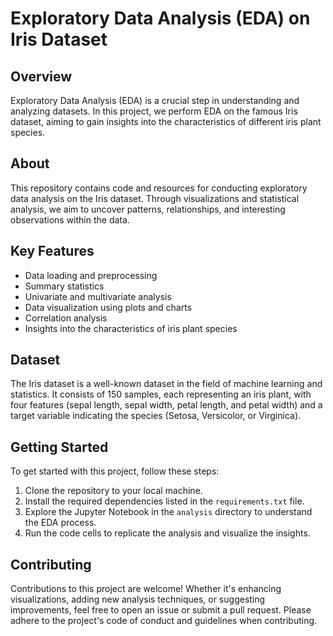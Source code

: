 # Exploratory Data Analysis (EDA) on Iris Dataset

## Overview
Exploratory Data Analysis (EDA) is a crucial step in understanding and analyzing datasets. In this project, we perform EDA on the famous Iris dataset, aiming to gain insights into the characteristics of different iris plant species.

## About
This repository contains code and resources for conducting exploratory data analysis on the Iris dataset. Through visualizations and statistical analysis, we aim to uncover patterns, relationships, and interesting observations within the data.

## Key Features
- Data loading and preprocessing
- Summary statistics
- Univariate and multivariate analysis
- Data visualization using plots and charts
- Correlation analysis
- Insights into the characteristics of iris plant species

## Dataset
The Iris dataset is a well-known dataset in the field of machine learning and statistics. It consists of 150 samples, each representing an iris plant, with four features (sepal length, sepal width, petal length, and petal width) and a target variable indicating the species (Setosa, Versicolor, or Virginica).

## Getting Started
To get started with this project, follow these steps:
1. Clone the repository to your local machine.
2. Install the required dependencies listed in the `requirements.txt` file.
3. Explore the Jupyter Notebook in the `analysis` directory to understand the EDA process.
4. Run the code cells to replicate the analysis and visualize the insights.

## Contributing
Contributions to this project are welcome! Whether it's enhancing visualizations, adding new analysis techniques, or suggesting improvements, feel free to open an issue or submit a pull request. Please adhere to the project's code of conduct and guidelines when contributing.

